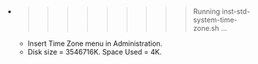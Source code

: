 * >>>>>>>>> Running inst-std-system-time-zone.sh ...
  * Insert Time Zone menu in Administration.
  * Disk size = 3546716K. Space Used = 4K.
